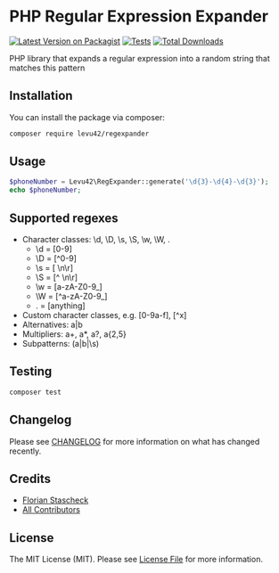 # PHP Regular Expression Expander

[![Latest Version on Packagist](https://img.shields.io/packagist/v/levu42/regexpander.svg?style=flat-square)](https://packagist.org/packages/levu42/regexpander)
[![Tests](https://github.com/levu42/regexpander/actions/workflows/run-tests.yml/badge.svg?branch=main)](https://github.com/levu42/regexpander/actions/workflows/run-tests.yml)
[![Total Downloads](https://img.shields.io/packagist/dt/levu42/regexpander.svg?style=flat-square)](https://packagist.org/packages/levu42/regexpander)

PHP library that expands a regular expression into a random string that matches this pattern

## Installation

You can install the package via composer:

```bash
composer require levu42/regexpander
```

## Usage

```php
$phoneNumber = Levu42\RegExpander::generate('\d{3}-\d{4}-\d{3}');
echo $phoneNumber;
```
## Supported regexes
* Character classes: \d, \D, \s, \S, \w, \W, .
  * \d = [0-9]
  * \D = [^0-9]
  * \s = [ \n\r]
  * \S = [^ \n\r]
  * \w = [a-zA-Z0-9_]
  * \W = [^a-zA-Z0-9_]
  * . = [anything]
* Custom character classes, e.g. [0-9a-f], [^x]
* Alternatives: a|b
* Multipliers: a+, a*, a?, a{2,5}
* Subpatterns: (a|b|\s)

## Testing

```bash
composer test
```

## Changelog

Please see [CHANGELOG](CHANGELOG.md) for more information on what has changed recently.

## Credits

- [Florian Stascheck](https://github.com/levu42)
- [All Contributors](../../contributors)

## License

The MIT License (MIT). Please see [License File](LICENSE.md) for more information.
